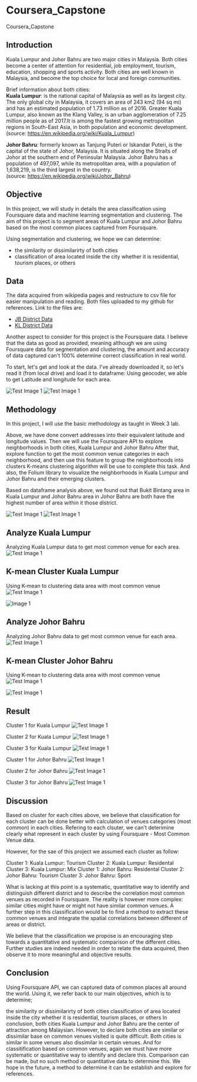 # Coursera_Capstone
Coursera_Capstone

## Introduction
Kuala Lumpur and Johor Bahru are two major cities in Malaysia. Both cities become a center of attention for residential, job employment, tourism, education, shopping and sports activity. Both cities are well known in Malaysia, and become the top choice for local and foreign communities.

Brief information about both cities:  
**Kuala Lumpur**: is the national capital of Malaysia as well as its largest city. The only global city in Malaysia, it covers an area of 243 km2 (94 sq mi) and has an estimated population of 1.73 million as of 2016. Greater Kuala Lumpur, also known as the Klang Valley, is an urban agglomeration of 7.25 million people as of 2017.It is among the fastest growing metropolitan regions in South-East Asia, in both population and economic development.   
(source: https://en.wikipedia.org/wiki/Kuala_Lumpur)

**Johor Bahru**: formerly known as Tanjung Puteri or Iskandar Puteri, is the capital of the state of Johor, Malaysia. It is situated along the Straits of Johor at the southern end of Peninsular Malaysia. Johor Bahru has a population of 497,097, while its metropolitan area, with a population of 1,638,219, is the third largest in the country.  
(source: https://en.wikipedia.org/wiki/Johor_Bahru)


## Objective
In this project, we will study in details the area classification using Foursquare data and machine learning segmentation and clustering. The aim of this project is to segment areas of Kuala Lumpur and Johor Bahru based on the most common places captured from Foursquare.

Using segmentation and clustering, we hope we can determine:
- the similarity or dissimilarirty of both cities
- classification of area located inside the city whether it is residential, tourism places, or others

## Data
The data acquired from wikipedia pages and restructure to csv file for easier manipulation and reading. Both files uploaded to my github for references. Link to the files are:

- [JB District Data](https://github.com/zaephaer/CapstoneProject/blob/master/JB_disrict.csv)
- [KL District Data](https://github.com/zaephaer/CapstoneProject/blob/master/KL_disrict.csv)

Another aspect to consider for this project is the Foursquare data. I believe that the data as good as provided, meaning although we are using Foursquare data for segmentation and clustering, the amount and accuracy of data captured can't 100% determine correct classification in real world.

To start, let's get and look at the data. I've already downloaded it, so let's read it (from local drive) and load it to dataframe:
Using geocoder, we able to get Latitude and longitude for each area.

![Test Image 1](https://image.ibb.co/coJvKK/code01.png)
![Test Image 1](https://image.ibb.co/dsxNzK/code02.png)


## Methodology
In this project, I will use the basic methodology as taught in Week 3 lab.

Above, we have done convert addresses into their equivalent latitude and longitude values.
Then we will use the Foursquare API to explore neighborhoods in both cities, Kuala Lumpur and Johor Bahru
After that, explore function to get the most common venue categories in each neighborhood,
and then use this feature to group the neighborhoods into clusters
K-means clustering algorithm will be use to complete this task. And also, the Folium library to visualize the neighborhoods in Kuala Lumpur and Johor Bahru and their emerging clusters.

Based on dataframe analysis above, we found out that Bukit Bintang area in Kuala Lumpur and Johor Bahru area in Johor Bahru are both have the highest number of area within it those district.

![Test Image 1](https://image.ibb.co/kF2fKK/code03.png)
![Test Image 1](https://image.ibb.co/cPGqKK/code04.png)


## Analyze Kuala Lumpur
Analyzing Kuala Lumpur data to get most common venue for each area.
![Test Image 1](https://image.ibb.co/fdKMRz/code05.png)


## K-mean Cluster Kuala Lumpur
Using K-mean to clustering data area with most common venue
![Test Image 1](https://image.ibb.co/kXUMRz/code06.png)

![Image 1](https://image.ibb.co/foN86z/code07.png)

## Analyze Johor Bahru
Analyzing Johor Bahru data to get most common venue for each area.
![Test Image 1](https://image.ibb.co/gS84eK/code08.png)


## K-mean Cluster Johor Bahru
Using K-mean to clustering data area with most common venue
![Test Image 1](https://image.ibb.co/n7QjeK/code09.png)

![Test Image 1](https://image.ibb.co/jgcKDe/code10.png)


## Result

Cluster 1 for Kuala Lumpur
![Test Image 1](https://image.ibb.co/bQmRRz/code11.png)

Cluster 2 for Kuala Lumpur
![Test Image 1](https://image.ibb.co/jNPrte/code12.png)

Cluster 3 for Kuala Lumpur
![Test Image 1](https://image.ibb.co/eO1t6z/code13.png)

Cluster 1 for Johor Bahru
![Test Image 1](https://image.ibb.co/h6pPDe/code14.png)

Cluster 2 for Johor Bahru
![Test Image 1](https://image.ibb.co/k44rte/code15.png)

Cluster 3 for Johor Bahru
![Test Image 1](https://image.ibb.co/ncRhzK/code16.png)


## Discussion
Based on cluster for each cities above, we believe that classification for each cluster can be done better with calculation of venues categories (most common) in each cities. Refering to each clsuter, we can't deterimine clearly what represent in each cluster by using Foursquare - Most Common Venue data.

However, for the sae of this project we assumed each cluster as follow:

Cluster 1: Kuala Lumpur: Tourism
Cluster 2: Kuala Lumpur: Residental
Cluster 3: Kuala Lumpur: Mix
Cluster 1: Johor Bahru: Residental
Cluster 2: Johor Bahru: Tourism
Cluster 3: Johor Bahru: Sport

What is lacking at this point is a systematic, quantitative way to identify and distinguish different district and to describe the correlation most common venues as recorded in Foursquare. The reality is however more complex: similar cities might have or might not have similar common venues. A further step in this classification would be to find a method to extract these common venues and integrate the spatial correlations between different of areas or district.

We believe that the classification we propose is an encouraging step towards a quantitative and systematic comparison of the different cities. Further studies are indeed needed in order to relate the data acquired, then observe it to more meaningful and objective results.


## Conclusion
Using Foursquare API, we can captured data of common places all around the world. Using it, we refer back to our main objectives, which is to determine;

the similarity or dissimilarirty of both cities
classification of area located inside the city whether it is residential, tourism places, or others
In conclusion, both cities Kuala Lumpur and Johor Bahru are the center of attraction among Malaysian. However, to declare both cities are similar or dissimilar base on common venues visited is quite difficult. Both cities is similar in some venues also dissimilar in certain venues. And for classitification based on common venues, again we must have more systematic or quantitative way to identify and declare this. Comparison can be made, but no such method or quantitative data to determine this. We hope in the future, a method to determine it can be establish and explore for references.
